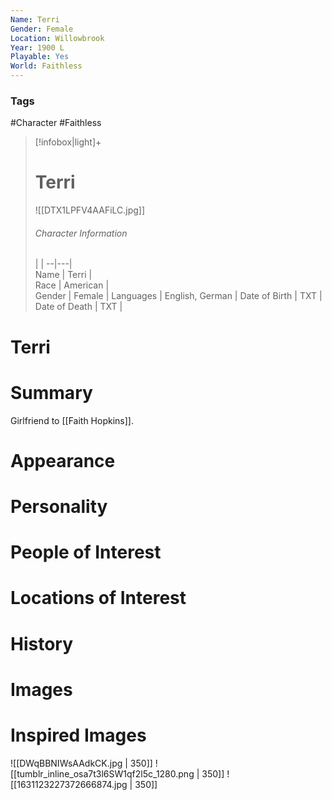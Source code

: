 ```yaml
---
Name: Terri
Gender: Female
Location: Willowbrook
Year: 1900 L
Playable: Yes
World: Faithless
---
```


### Tags
#Character #Faithless

> [!infobox|light]+  
> # Terri  
> ![[DTX1LPFV4AAFiLC.jpg]]
> ###### Character Information
>  |   |
> --|---|  
> Name | Terri |  
> Race | American |  
> Gender | Female |
> Languages | English, German |
> Date of Birth | TXT |
> Date of Death | TXT |

# Terri

# Summary
Girlfriend to [[Faith Hopkins]].

# Appearance

# Personality

# People of Interest

# Locations of Interest

# History

# Images

# Inspired Images
![[DWqBBNIWsAAdkCK.jpg | 350]]
![[tumblr_inline_osa7t3l6SW1qf2l5c_1280.png | 350]]
![[1631123227372666874.jpg | 350]]
